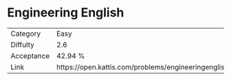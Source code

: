 # Engineering English

<table>
    <tr>
        <td>Category</td>
        <td>Easy</td>
    </tr>
    <tr>
        <td>Diffulty</td>
        <td>2.6</td>
    </tr>
    <tr>
        <td>Acceptance</td>
        <td>42.94 %</td>
    </tr>
    <tr>
        <td>Link</td>
        <td>https://open.kattis.com/problems/engineeringenglish</td>
    </tr>
</table>